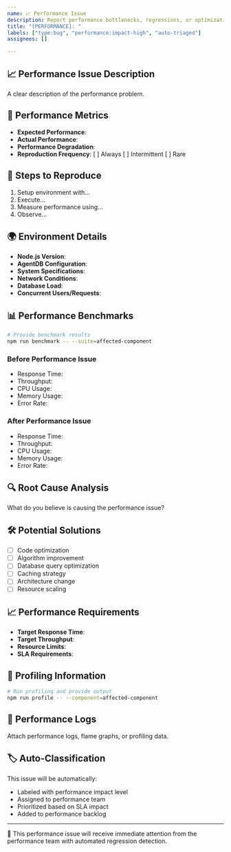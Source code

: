 ```yaml
---
name: 📈 Performance Issue
description: Report performance bottlenecks, regressions, or optimization opportunities
title: "[PERFORMANCE]: "
labels: ["type:bug", "performance:impact-high", "auto-triaged"]
assignees: []

---
```


## 📈 Performance Issue Description
A clear description of the performance problem.

## 🎯 Performance Metrics
- **Expected Performance**:
- **Actual Performance**:
- **Performance Degradation**:
- **Reproduction Frequency**: [ ] Always [ ] Intermittent [ ] Rare

## 🔢 Steps to Reproduce
1. Setup environment with...
2. Execute...
3. Measure performance using...
4. Observe...

## 🌍 Environment Details
- **Node.js Version**:
- **AgentDB Configuration**:
- **System Specifications**:
- **Network Conditions**:
- **Database Load**:
- **Concurrent Users/Requests**:

## 📊 Performance Benchmarks
```bash
# Provide benchmark results
npm run benchmark -- --suite=affected-component
```

### Before Performance Issue
- Response Time:
- Throughput:
- CPU Usage:
- Memory Usage:
- Error Rate:

### After Performance Issue
- Response Time:
- Throughput:
- CPU Usage:
- Memory Usage:
- Error Rate:

## 🔍 Root Cause Analysis
What do you believe is causing the performance issue?

## 🛠️ Potential Solutions
- [ ] Code optimization
- [ ] Algorithm improvement
- [ ] Database query optimization
- [ ] Caching strategy
- [ ] Architecture change
- [ ] Resource scaling

## 📈 Performance Requirements
- **Target Response Time**:
- **Target Throughput**:
- **Resource Limits**:
- **SLA Requirements**:

## 🔧 Profiling Information
```bash
# Run profiling and provide output
npm run profile -- --component=affected-component
```

## 📎 Performance Logs
Attach performance logs, flame graphs, or profiling data.

## 🏷️ Auto-Classification
This issue will be automatically:
- Labeled with performance impact level
- Assigned to performance team
- Prioritized based on SLA impact
- Added to performance backlog

---

🤖 This performance issue will receive immediate attention from the performance team with automated regression detection.
